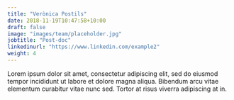 ```yaml
---
title: "Verònica Postils"
date: 2018-11-19T10:47:58+10:00
draft: false
image: "images/team/placeholder.jpg"
jobtitle: "Post-doc"
linkedinurl: "https://www.linkedin.com/example2"
weight: 4
---
```


Lorem ipsum dolor sit amet, consectetur adipiscing elit, sed do eiusmod tempor incididunt ut labore et dolore magna aliqua. Bibendum arcu vitae elementum curabitur vitae nunc sed. Tortor at risus viverra adipiscing at in.
